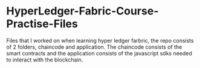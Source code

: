 # HyperLedger-Fabric-Course-Practise-Files
Files that I worked on when learning hyper ledger farbric, the repo consists of 2 folders, chaincode and application. The chaincode consists of the smart contracts and the application consists of the javascript sdks needed to interact with the blockchain.
